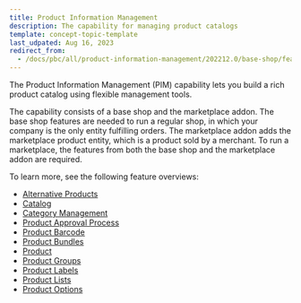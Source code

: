```yaml
---
title: Product Information Management
description: The capability for managing product catalogs
template: concept-topic-template
last_udpated: Aug 16, 2023
redirect_from:
  - /docs/pbc/all/product-information-management/202212.0/base-shop/feature-overviews/pim-feature-overviews.html
---
```


The Product Information Management (PIM) capability lets you build a rich product catalog using flexible management tools.

The capability consists of a base shop and the marketplace addon. The base shop features are needed to run a regular shop, in which your company is the only entity fulfilling orders. The marketplace addon adds the marketplace product entity, which is a product sold by a merchant. To run a marketplace, the features from both the base shop and the marketplace addon are required.

To learn more, see the following feature overviews:

* [Alternative Products](/docs/pbc/all/product-information-management/{{page.version}}/base-shop/feature-overviews/alternative-products-feature-overview.html)
* [Catalog](/docs/pbc/all/product-information-management/{{page.version}}/base-shop/feature-overviews/catalog-feature-overview.html)
* [Category Management](/docs/pbc/all/product-information-management/{{page.version}}/base-shop/feature-overviews/category-management-feature-overview.html)
* [Product Approval Process](/docs/pbc/all/product-information-management/{{page.version}}/base-shop/feature-overviews/product-approval-process-feature-overview.html)
* [Product Barcode](/docs/pbc/all/product-information-management/{{page.version}}/base-shop/feature-overviews/product-barcode-feature-overview.html)
* [Product Bundles](/docs/pbc/all/product-information-management/{{page.version}}/base-shop/feature-overviews/product-bundles-feature-overview.html)
* [Product](/docs/pbc/all/product-information-management/{{page.version}}/base-shop/feature-overviews/product-feature-overview/product-feature-overview.html)
* [Product Groups](/docs/pbc/all/product-information-management/{{page.version}}/base-shop/feature-overviews/product-groups-feature-overview.html)
* [Product Labels](/docs/pbc/all/product-information-management/{{page.version}}/base-shop/feature-overviews/product-labels-feature-overview.html)
* [Product Lists](/docs/pbc/all/product-information-management/{{page.version}}/base-shop/feature-overviews/product-lists-feature-overview.html)
* [Product Options](/docs/pbc/all/product-information-management/{{page.version}}/base-shop/feature-overviews/product-options-feature-overview.html)